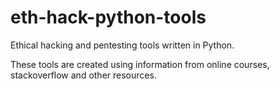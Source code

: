 # eth-hack-python-tools

Ethical hacking and pentesting tools written in Python.

These tools are created using information from online courses, stackoverflow and other resources.
